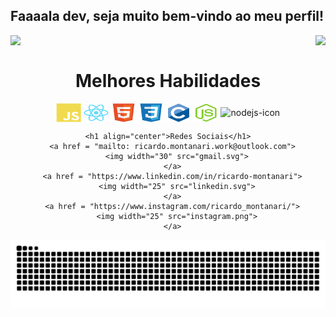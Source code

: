 ## Faaaala dev, seja muito bem-vindo ao meu perfil!

<container>
  <div align="center" style="display: inline_block">
    <img align="left" height="150em" src="https://github-readme-stats.vercel.app/api?username=ricardomontanari&show_icons=true&theme=great-gatsby&include_all_commits=true&count_private=true"/>
    <img align="right" height="150em" src="https://github-readme-stats.vercel.app/api/top-langs/?username=ricardomontanari&layout=compact&langs_count=16&theme=great-gatsby"/>
  </div>

  <div align="center"> 
    <div style="display: inline_block"><br>
      <h1 align="center">Melhores Habilidades</h1>
      <img align="center" height="30" width="40" alt="js-icon"  src="https://raw.githubusercontent.com/devicons/devicon/master/icons/javascript/javascript-plain.svg">
      <img align="center" height="30" width="40" alt="react-icon" src="https://raw.githubusercontent.com/devicons/devicon/master/icons/react/react-original.svg">
      <img align="center" height="30" width="40" alt="html-icon" src="https://raw.githubusercontent.com/devicons/devicon/master/icons/html5/html5-original.svg">
      <img align="center" height="30" width="40" alt="css-icon" src="https://raw.githubusercontent.com/devicons/devicon/master/icons/css3/css3-original.svg">
      <img align="center" height="30" width="40" alt="c-icon" src="https://raw.githubusercontent.com/devicons/devicon/master/icons/c/c-original.svg">
      <img align="center" height="30" width="40" alt="nodejs-icon" src="https://raw.githubusercontent.com/devicons/devicon/master/icons/nodejs/nodejs-original.svg">
      <img align="center" height="30" width="40" alt="nodejs-icon" src="https://raw.githubusercontent.com/jmnote/z-icons/master/svg/cpp.svg">
    </div>
      
    
    <h1 align="center">Redes Sociais</h1>
      <a href = "mailto: ricardo.montanari.work@outlook.com">
        <img width="30" src="gmail.svg">
      </a>
      <a href = "https://www.linkedin.com/in/ricardo-montanari">
        <img width="25" src="linkedin.svg">
      </a>
      <a href = "https://www.instagram.com/ricardo_montanari/">
        <img width="25" src="instagram.png">
      </a>
  </div>
</container>
  
![Snake animation](https://github.com/ricardomontanari/ricardomontanari/blob/output/github-contribution-grid-snake.svg)
